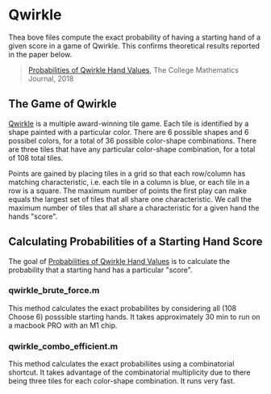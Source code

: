 # Qwirkle
Thea bove files compute the exact probability of having a starting hand of a given score in a game of Qwirkle. This confirms theoretical results reported in the paper below.

> [Probabilities of Qwirkle Hand Values](https://www.tandfonline.com/doi/abs/10.1080/07468342.2018.1490592?journalCode=ucmj20), The College Mathematics Journal, 2018

## The Game of Qwirkle
[Qwirkle](https://en.wikipedia.org/wiki/Qwirkle) is a multiple award-winning tile game. Each tile is identified by a shape painted with a particular color. There are 6 possible shapes and 6 possibel colors, for a total of 36 possible color-shape combinations. There are three tiles that have any particular color-shape combination, for a total of 108 total tiles.

Points are gained by placing tiles in a grid so that each row/column has matching characteristic, i.e. each tile in a column is blue, or each tile in a row is a square. The maximum number of points the first play can make equals the largest set of tiles that all share one characteristic. We call the maximum number of tiles that all share a characteristic for a given hand the hands "score".

## Calculating Probabilities of a Starting Hand Score
The goal of [Probabilities of Qwirkle Hand Values](https://www.tandfonline.com/doi/abs/10.1080/07468342.2018.1490592?journalCode=ucmj20) is to calculate the probability that a starting hand has a particular "score".

### qwirkle_brute_force.m
This method calculates the exact probabilites by considering all (108 Choose 6) posssible starting hands. It takes approximately 30 min to run on a macbook PRO with an M1 chip.

### qwirkle_combo_efficient.m
This method calculates the exact probabiliites using a combinatorial shortcut. It takes advantage of the combinatorial multiplicity due to there being three tiles for each color-shape combination. It runs very fast.

